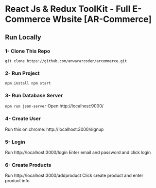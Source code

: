 # React Js & Redux ToolKit - Full E-Commerce Wbsite [AR-Commerce]

## Run Locally

### 1- Clone This Repo
`git clone https://github.com/anwararcoder/arcommerce.git`

### 2- Run Project
`
npm install
npm start
`

### 3- Run Database Server
`npm run json-server`
Open http://localhost:9000/

### 4- Create User
Run this on chrome: http://localhost:3000/signup

### 5- Login
Run http://localhost:3000/login
Enter email and password and click login

### 6- Create Products
Run http://localhost:3000/addproduct
Click create product and enter product info
